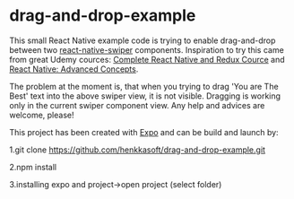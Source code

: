 # drag-and-drop-example

This small React Native example code is trying to enable drag-and-drop between two [react-native-swiper](https://github.com/leecade/react-native-swiper) components. 
Inspiration to try this came from great Udemy cources: [Complete React Native and Redux Cource](https://www.udemy.com/the-complete-react-native-and-redux-course) and [React Native: Advanced Concepts](https://www.udemy.com/react-native-advanced/).

The problem at the moment is, that when you trying to drag 'You are The Best' text into the above swiper view, it is not visible. Dragging is working only in the current swiper component view.
Any help and advices are welcome, please!

This project has been created with [Expo](https://expo.io/) and can be build and launch by:

1.git clone https://github.com/henkkasoft/drag-and-drop-example.git

2.npm install

3.installing expo and project->open project (select folder)


